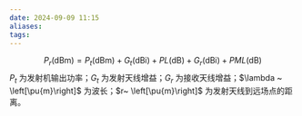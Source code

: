 ```yaml
---
date: 2024-09-09 11:15
aliases: 
tags: 
---
```

$$
P_r\left(\mathrm{dBm}\right)=P_t\left(\mathrm{dBm}\right)+G_t\left(\mathrm{dBi}\right)+PL\left(\mathrm{dB}\right)+G_r\left(\mathrm{dBi}\right)+PML\left(\mathrm{dB}\right)
$$
$P_{t}$ 为发射机输出功率；$G_{t}$ 为发射天线增益；$G_{r}$ 为接收天线增益；$\lambda ~ \left[\pu{m}\right]$ 为波长；$r~ \left[\pu{m}\right]$ 为发射天线到远场点的距离。
